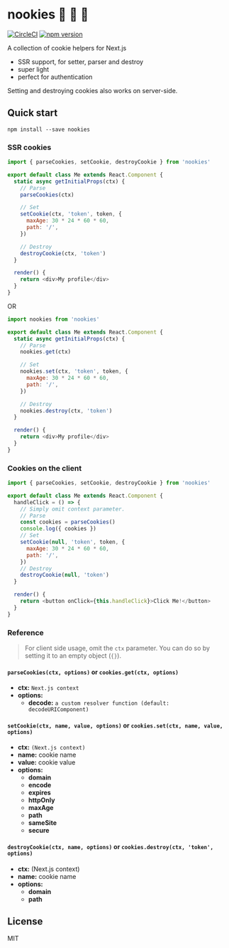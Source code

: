 # nookies :cookie: :cookie: :cookie:

[![CircleCI](https://circleci.com/gh/maticzav/nookies/tree/master.svg?style=shield)](https://circleci.com/gh/maticzav/nookies/tree/master) [![npm version](https://badge.fury.io/js/nookies.svg)](https://badge.fury.io/js/nookies)

A collection of cookie helpers for Next.js

- SSR support, for setter, parser and destroy
- super light
- perfect for authentication

Setting and destroying cookies also works on server-side.

## Quick start

`npm install --save nookies`

### SSR cookies

```js
import { parseCookies, setCookie, destroyCookie } from 'nookies'

export default class Me extends React.Component {
  static async getInitialProps(ctx) {
    // Parse
    parseCookies(ctx)

    // Set
    setCookie(ctx, 'token', token, {
      maxAge: 30 * 24 * 60 * 60,
      path: '/',
    })

    // Destroy
    destroyCookie(ctx, 'token')
  }

  render() {
    return <div>My profile</div>
  }
}
```

OR

```js
import nookies from 'nookies'

export default class Me extends React.Component {
  static async getInitialProps(ctx) {
    // Parse
    nookies.get(ctx)

    // Set
    nookies.set(ctx, 'token', token, {
      maxAge: 30 * 24 * 60 * 60,
      path: '/',
    })

    // Destroy
    nookies.destroy(ctx, 'token')
  }

  render() {
    return <div>My profile</div>
  }
}
```

### Cookies on the client

```js
import { parseCookies, setCookie, destroyCookie } from 'nookies'

export default class Me extends React.Component {
  handleClick = () => {
    // Simply omit context parameter.
    // Parse
    const cookies = parseCookies()
    console.log({ cookies })
    // Set
    setCookie(null, 'token', token, {
      maxAge: 30 * 24 * 60 * 60,
      path: '/',
    })
    // Destroy
    destroyCookie(null, 'token')
  }

  render() {
    return <button onClick={this.handleClick}>Click Me!</button>
  }
}
```

### Reference

> For client side usage, omit the `ctx` parameter. You can do so by setting it to an empty object (`{}`).

#### `parseCookies(ctx, options)` or `cookies.get(ctx, options)`

- **ctx:** `Next.js context`
- **options:**
  - **decode:** `a custom resolver function (default: decodeURIComponent)`

#### `setCookie(ctx, name, value, options)` or `cookies.set(ctx, name, value, options)`

- **ctx:** `(Next.js context)`
- **name:** cookie name
- **value:** cookie value
- **options:**
  - **domain**
  - **encode**
  - **expires**
  - **httpOnly**
  - **maxAge**
  - **path**
  - **sameSite**
  - **secure**

#### `destroyCookie(ctx, name, options)` or `cookies.destroy(ctx, 'token', options)`

- **ctx:** (Next.js context)
- **name:** cookie name
- **options:**
  - **domain**
  - **path**

## License

MIT
